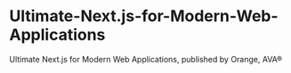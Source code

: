 # Ultimate-Next.js-for-Modern-Web-Applications
Ultimate Next.js for Modern Web Applications, published by Orange, AVA®
